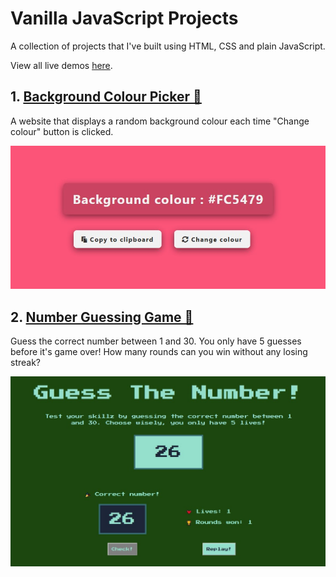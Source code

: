 # Vanilla JavaScript Projects

A collection of projects that I've built using HTML, CSS and plain JavaScript.

View all live demos [here](https://vanillajs-only.netlify.app/).

## 1. [Background Colour Picker 🎨](https://vanillajs-only.netlify.app/01-background-colour-picker)

   A website that displays a random background colour each time "Change colour" button is clicked.

![Background Colour Picker](00-assets/images/projects/markdown/01-background-colour-picker.jpg)

## 2. [Number Guessing Game 🎲](https://vanillajs-only.netlify.app/02-number-guessing-game/)

   Guess the correct number between 1 and 30. You only have 5 guesses before it's game over! How many rounds can you win without any losing streak?

![Number Guessing Game](00-assets/images/projects/markdown/02-number-guessing-game.jpg)
